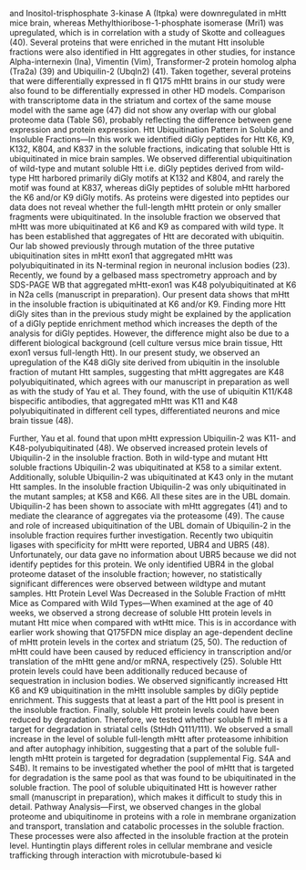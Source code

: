 
and Inositol-trisphosphate 3-kinase A (Itpka) were downregulated in mHtt mice brain, whereas Methylthioribose-1-phosphate isomerase (Mri1) was upregulated, which is in correlation with a study of Skotte and colleagues (40). Several proteins that were enriched in the mutant Htt insoluble fractions were also identified in Htt aggregates in other studies, for instance Alpha-internexin (Ina), Vimentin (Vim), Transformer-2 protein homolog alpha (Tra2a) (39) and Ubiquilin-2 (Ubqln2) (41). Taken together, several proteins that were differentially expressed in fl Q175 mHtt brains in our study were also found to be differentially expressed in other HD models. Comparison with transcriptome data in the striatum and cortex of the same mouse model with the same age (47) did not show any overlap with our global proteome data (Table S6), probably reflecting the difference between gene expression and protein expression. Htt Ubiquitination Pattern in Soluble and Insoluble Fractions—In this work we identified diGly peptides for Htt K6, K9, K132, K804, and K837 in the soluble fractions, indicating that soluble Htt is ubiquitinated in mice brain samples. We observed differential ubiquitination of wild-type and mutant soluble Htt i.e. diGly peptides derived from wild-type Htt harbored primarily diGly motifs at K132 and K804, and rarely the motif was found at K837, whereas diGly peptides of soluble mHtt harbored the K6 and/or K9 diGly motifs. As proteins were digested into peptides our data does not reveal whether the full-length mHtt protein or only smaller fragments were ubiquitinated. In the insoluble fraction we observed that mHtt was more ubiquitinated at K6 and K9 as compared with wild type. It has been established that aggregates of Htt are decorated with ubiquitin. Our lab showed previously through mutation of the three putative ubiquitination sites in mHtt exon1 that aggregated mHtt was polyubiquitinated in its N-terminal region in neuronal inclusion bodies (23). Recently, we found by a gelbased mass spectrometry approach and by SDS-PAGE WB that aggregated mHtt-exon1 was K48 polyubiquitinated at K6 in N2a cells (manuscript in preparation). Our present data shows that mHtt in the insoluble fraction is ubiquitinated at K6 and/or K9. Finding more Htt diGly sites than in the previous study might be explained by the application of a diGly peptide enrichment method which increases the depth of the analysis for diGly peptides. However, the difference might also be due to a different biological background (cell culture versus mice brain tissue, Htt exon1 versus full-length Htt). In our present study, we observed an upregulation of the K48 diGly site derived from ubiquitin in the insoluble fraction of mutant Htt samples, suggesting that mHtt aggregates are K48 polyubiquitinated, which agrees with our manuscript in preparation as well as with the study of Yau et al. They found, with the use of ubiquitin K11/K48 bispecific antibodies, that aggregated mHtt was K11 and K48 polyubiquitinated in different cell types, differentiated neurons and mice brain tissue (48). 

Further, Yau et al. found that upon mHtt expression Ubiquilin-2 was K11- and K48-polyubiquitinated (48). We observed increased protein levels of Ubiquilin-2 in the insoluble fraction. Both in wild-type and mutant Htt soluble fractions Ubiquilin-2 was ubiquitinated at K58 to a similar extent. Additionally, soluble Ubiquilin-2 was ubiquitinated at K43 only in the mutant Htt samples. In the insoluble fraction Ubiquilin-2 was only ubiquitinated in the mutant samples; at K58 and K66. All these sites are in the UBL domain. Ubiquilin-2 has been shown to associate with mHtt aggregates (41) and to mediate the clearance of aggregates via the proteasome (49). The cause and role of increased ubiquitination of the UBL domain of Ubiquilin-2 in the insoluble fraction requires further investigation. Recently two ubiquitin ligases with specificity for mHtt were reported, UBR4 and UBR5 (48). Unfortunately, our data gave no information about UBR5 because we did not identify peptides for this protein. We only identified UBR4 in the global proteome dataset of the insoluble fraction; however, no statistically significant differences were observed between wildtype and mutant samples. Htt Protein Level Was Decreased in the Soluble Fraction of mHtt Mice as Compared with Wild Types—When examined at the age of 40 weeks, we observed a strong decrease of soluble Htt protein levels in mutant Htt mice when compared with wtHtt mice. This is in accordance with earlier work showing that Q175FDN mice display an age-dependent decline of mHtt protein levels in the cortex and striatum (25, 50). The reduction of mHtt could have been caused by reduced efficiency in transcription and/or translation of the mHtt gene and/or mRNA, respectively (25). Soluble Htt protein levels could have been additionally reduced because of sequestration in inclusion bodies. We observed significantly increased Htt K6 and K9 ubiquitination in the mHtt insoluble samples by diGly peptide enrichment. This suggests that at least a part of the Htt pool is present in the insoluble fraction. Finally, soluble Htt protein levels could have been reduced by degradation. Therefore, we tested whether soluble fl mHtt is a target for degradation in striatal cells (StHdh Q111/111). We observed a small increase in the level of soluble full-length mHtt after proteasome inhibition and after autophagy inhibition, suggesting that a part of the soluble full-length mHtt protein is targeted for degradation (supplemental Fig. S4A and S4B). It remains to be investigated whether the pool of mHtt that is targeted for degradation is the same pool as that was found to be ubiquitinated in the soluble fraction. The pool of soluble ubiquitinated Htt is however rather small (manuscript in preparation), which makes it difficult to study this in detail. Pathway Analysis—First, we observed changes in the global proteome and ubiquitinome in proteins with a role in membrane organization and transport, translation and catabolic processes in the soluble fraction. These processes were also affected in the insoluble fraction at the protein level. Huntingtin plays different roles in cellular membrane and vesicle trafficking through interaction with microtubule-based ki